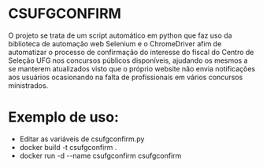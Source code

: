# CSUFGCONFIRM

O projeto se trata de um script automático em python que faz uso da biblioteca de automação web Selenium e o ChromeDriver afim de automatizar o processo de confirmação do interesse do fiscal do Centro de Seleção UFG nos concursos públicos disponíveis, ajudando os mesmos a se manterem atualizados visto que o próprio website não envia notificações aos usuários ocasionando na falta de profissionais em vários concursos ministrados. 

# Exemplo de uso:
- Editar as variáveis de csufgconfirm.py
- docker build -t csufgconfirm .
- docker run -d --name csufgconfirm csufgconfirm
